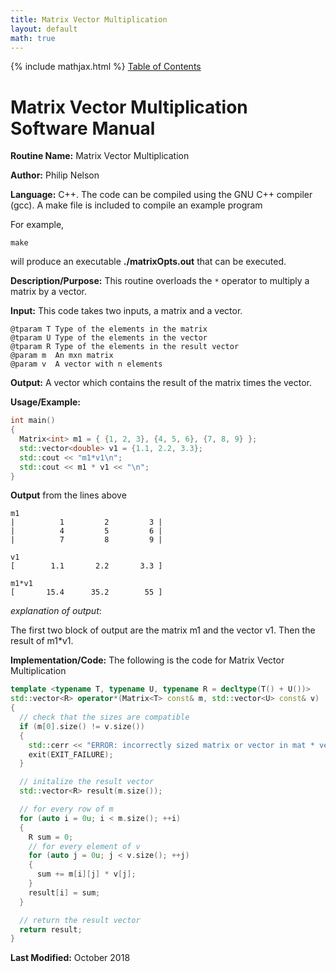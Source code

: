 ```yaml
---
title: Matrix Vector Multiplication
layout: default
math: true
---
```

{% include mathjax.html %}
<a href="https://philipnelson5.github.io/math4610/SoftwareManual"> Table of Contents </a>
# Matrix Vector Multiplication Software Manual

**Routine Name:** Matrix Vector Multiplication

**Author:** Philip Nelson

**Language:** C++. The code can be compiled using the GNU C++ compiler (gcc). A make file is included to compile an example program

For example,

```
make
```

will produce an executable **./matrixOpts.out** that can be executed.

**Description/Purpose:** This routine overloads the `*` operator to multiply a matrix by a vector.

**Input:** This code takes two inputs, a matrix and a vector.

```
@tparam T Type of the elements in the matrix
@tparam U Type of the elements in the vector
@tparam R Type of the elements in the result vector
@param m  An mxn matrix
@param v  A vector with n elements
```

**Output:** A vector which contains the result of the matrix times the vector.

**Usage/Example:**

``` cpp
int main()
{
  Matrix<int> m1 = { {1, 2, 3}, {4, 5, 6}, {7, 8, 9} };
  std::vector<double> v1 = {1.1, 2.2, 3.3};
  std::cout << "m1*v1\n";
  std::cout << m1 * v1 << "\n";
}
```

**Output** from the lines above
```
m1
|          1         2         3 |
|          4         5         6 |
|          7         8         9 |

v1
[        1.1       2.2       3.3 ]

m1*v1
[       15.4      35.2        55 ]
```

_explanation of output_:

The first two block of output are the matrix m1 and the vector v1. Then the result of m1*v1.

**Implementation/Code:** The following is the code for Matrix Vector Multiplication

``` cpp
template <typename T, typename U, typename R = decltype(T() + U())>
std::vector<R> operator*(Matrix<T> const& m, std::vector<U> const& v)
{
  // check that the sizes are compatible
  if (m[0].size() != v.size())
  {
    std::cerr << "ERROR: incorrectly sized matrix or vector in mat * vec\n";
    exit(EXIT_FAILURE);
  }

  // initalize the result vector
  std::vector<R> result(m.size());

  // for every row of m
  for (auto i = 0u; i < m.size(); ++i)
  {
    R sum = 0;
    // for every element of v
    for (auto j = 0u; j < v.size(); ++j)
    {
      sum += m[i][j] * v[j];
    }
    result[i] = sum;
  }

  // return the result vector
  return result;
}
```

**Last Modified:** October 2018
